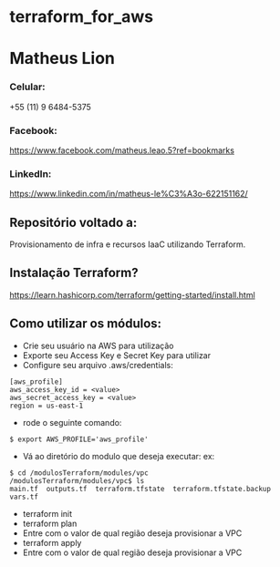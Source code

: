 # terraform_for_aws
# Matheus Lion

### Celular: 
+55 (11) 9 6484-5375

### Facebook: 
https://www.facebook.com/matheus.leao.5?ref=bookmarks

### LinkedIn: 
https://www.linkedin.com/in/matheus-le%C3%A3o-622151162/

## Repositório voltado a:
Provisionamento de infra e recursos IaaC utilizando Terraform.

## Instalação Terraform?
https://learn.hashicorp.com/terraform/getting-started/install.html

## Como utilizar os módulos:
- Crie seu usuário na AWS para utilização
- Exporte seu Access Key e Secret Key para utilizar
- Configure seu arquivo .aws/credentials:
```
[aws_profile]
aws_access_key_id = <value>
aws_secret_access_key = <value>
region = us-east-1
```
- rode o seguinte comando:
```
$ export AWS_PROFILE='aws_profile'
```
- Vá ao diretório do modulo que deseja executar:
ex:
```
$ cd /modulosTerraform/modules/vpc
/modulosTerraform/modules/vpc$ ls
main.tf  outputs.tf  terraform.tfstate  terraform.tfstate.backup  vars.tf
```
- terraform init
- terraform plan
- Entre com o valor de qual região deseja provisionar a VPC
- terraform apply
- Entre com o valor de qual região deseja provisionar a VPC
